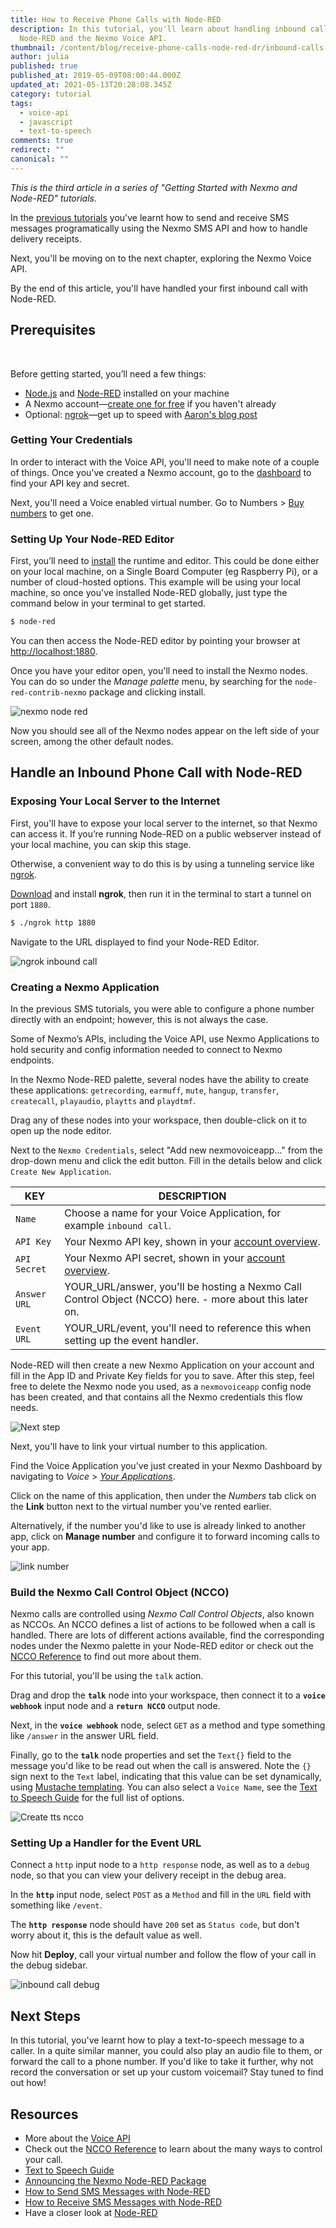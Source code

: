 ```yaml
---
title: How to Receive Phone Calls with Node-RED
description: In this tutorial, you'll learn about handling inbound calls using
  Node-RED and the Nexmo Voice API.
thumbnail: /content/blog/receive-phone-calls-node-red-dr/inbound-calls-node-red.png
author: julia
published: true
published_at: 2019-05-09T08:00:44.000Z
updated_at: 2021-05-13T20:28:08.345Z
category: tutorial
tags:
  - voice-api
  - javascript
  - text-to-speech
comments: true
redirect: ""
canonical: ""
---
```

*This is the third article in a series of "Getting Started with Nexmo and Node-RED" tutorials.*

In the [previous tutorials](https://www.nexmo.com/blog/tag/node-red/) you've learnt how to send and receive SMS messages programatically using the Nexmo SMS API and how to handle delivery receipts.

Next, you'll be moving on to the next chapter, exploring the Nexmo Voice API. 

By the end of this article, you'll have handled your first inbound call with Node-RED.

## Prerequisites

<sign-up number></sign-up> 

Before getting started, you’ll need a few things:

* [Node.js](https://nodejs.org/en/) and [Node-RED](https://nodered.org/docs/getting-started/installation) installed on your machine
* A Nexmo account—[create one for free](https://dashboard.nexmo.com/sign-up?utm_source=DEV_REL&utm_medium=nexmoblog&utm_campaign=receive-calls-nodered) if you haven't already
* Optional: [ngrok](https://ngrok.com/download)—get up to speed with [Aaron's blog post](https://www.nexmo.com/blog/2017/07/04/local-development-nexmo-ngrok-tunnel-dr/)

### Getting Your Credentials

In order to interact with the Voice API, you'll need to make note of a couple of things. Once you've created a Nexmo account, go to the [dashboard](https://dashboard.nexmo.com) to find your API key and secret.

Next, you'll need a Voice enabled virtual number. Go to Numbers > [Buy numbers](https://dashboard.nexmo.com/buy-numbers) to get one.

### Setting Up Your Node-RED Editor

First, you’ll need to [install](https://nodered.org/docs/getting-started/installation) the runtime and editor. This could be done either on your local machine, on a Single Board Computer (eg Raspberry Pi), or a number of cloud-hosted options. This example will be using your local machine, so once you've installed Node-RED globally, just type the command below in your terminal to get started.

```bash
$ node-red
```

You can then access the Node-RED editor by pointing your browser at <http://localhost:1880>.

Once you have your editor open, you'll need to install the Nexmo nodes. You can do so under the *Manage palette* menu, by searching for the `node-red-contrib-nexmo` package and clicking install. 

![nexmo node red](/content/blog/how-to-receive-phone-calls-with-node-red/install-nexmo-nodered.gif)

Now you should see all of the Nexmo nodes appear on the left side of your screen, among the other default nodes.

## Handle an Inbound Phone Call with Node-RED

### Exposing Your Local Server to the Internet

First, you'll have to expose your local server to the internet, so that Nexmo can access it. If you’re running Node-RED on a public webserver instead of your local machine, you can skip this stage. 

Otherwise, a convenient way to do this is by using a tunneling service like [ngrok](https://ngrok.com).

[Download](https://ngrok.com/download) and install **ngrok**, then run it in the terminal to start a tunnel on port `1880`.

```bash
$ ./ngrok http 1880
```

Navigate to the URL displayed to find your Node-RED Editor.

![ngrok inbound call](/content/blog/how-to-receive-phone-calls-with-node-red/ngrok-inbound-call.png)

### Creating a Nexmo Application

In the previous SMS tutorials, you were able to configure a phone number directly with an endpoint; however, this is not always the case.

Some of Nexmo’s APIs, including the Voice API, use Nexmo Applications to hold security and config information needed to connect to Nexmo endpoints. 

In the Nexmo Node-RED palette, several nodes have the ability to create these applications: `getrecording`, `earmuff`, `mute`, `hangup`, `transfer`, `createcall`, `playaudio`, `playtts` and `playdtmf`.

Drag any of these nodes into your workspace, then double-click on it to open up the node editor.

Next to the `Nexmo Credentials`, select "Add new nexmovoiceapp..." from the drop-down menu and click the edit button. Fill in the details below and click `Create New Application`.

| KEY          | DESCRIPTION                                                                                                 |
| ------------ | ----------------------------------------------------------------------------------------------------------- |
| `Name`       | Choose a name for your Voice Application, for example `inbound call`.                                       |
| `API Key`    | Your Nexmo API key, shown in your [account overview](https://dashboard.nexmo.com/getting-started-guide).    |
| `API Secret` | Your Nexmo API secret, shown in your [account overview](https://dashboard.nexmo.com/getting-started-guide). |
| `Answer URL` | YOUR_URL/answer, you'll be hosting a Nexmo Call Control Object (NCCO) here. - more about this later on.     |
| `Event URL`  | YOUR_URL/event, you'll need to reference this when setting up the event handler.                            |

Node-RED will then create a new Nexmo Application on your account and fill in the App ID and Private Key fields for you to save. After this step, feel free to delete the Nexmo node you used, as a `nexmovoiceapp` config node has been created, and that contains all the Nexmo credentials this flow needs.

![Next step](/content/blog/how-to-receive-phone-calls-with-node-red/844c06b1-4af6-43e8-acfd-95c3a6a0189b.png)

Next, you'll have to link your virtual number to this application.

Find the Voice Application you've just created in your Nexmo Dashboard by navigating to *Voice* > *[Your Applications](https://dashboard.nexmo.com/voice/your-applications)*.

Click on the name of this application, then under the *Numbers* tab click on the **Link** button next to the virtual number you've rented earlier.

Alternatively, if the number you'd like to use is already linked to another app, click on **Manage number** and configure it to forward incoming calls to your app.

![link number](/content/blog/how-to-receive-phone-calls-with-node-red/link-number-voiceapp.png)

### Build the Nexmo Call Control Object (NCCO)

Nexmo calls are controlled using *Nexmo Call Control Objects*, also known as NCCOs. An NCCO defines a list of actions to be followed when a call is handled. There are lots of different actions available, find the corresponding nodes under the Nexmo palette in your Node-RED editor or check out the [NCCO Reference](https://developer.nexmo.com/api/voice/ncco) to find out more about them.

For this tutorial, you'll be using the `talk` action. 

Drag and drop the **`talk`** node into your workspace, then connect it to a **`voice webhook`** input node and a **`return NCCO`** output node. 

Next, in the **`voice webhook`** node, select `GET` as a method and type something like `/answer` in the answer URL field. 

Finally, go to the **`talk`** node properties and set the `Text{}` field to the message you'd like to be read out when the call is answered. Note the `{}` sign next to the `Text` label, indicating that this value can be set dynamically, using [Mustache templating](https://mustache.github.io/). You can also select a `Voice Name`, see the [Text to Speech Guide](https://developer.nexmo.com/voice/voice-api/guides/text-to-speech#voice-names) for the full list of options.

![Create tts ncco](/content/blog/how-to-receive-phone-calls-with-node-red/create-tts-ncco.gif)

### Setting Up a Handler for the Event URL

Connect a `http` input node to a `http response` node, as well as to a `debug` node, so that you can view your delivery receipt in the debug area.

In the **`http`** input node, select `POST` as a `Method` and fill in the `URL` field with something like `/event`.

The **`http response`** node should have `200` set as `Status code`, but don't worry about it, this is the default value as well.

Now hit **Deploy**, call your virtual number and follow the flow of your call in the debug sidebar.

![inbound call debug](/content/blog/how-to-receive-phone-calls-with-node-red/inbound-call-debug.png)

## Next Steps

In this tutorial, you've learnt how to play a text-to-speech message to a caller. In a quite similar manner, you could also play an audio file to them, or forward the call to a phone number. If you'd like to take it further, why not record the conversation or set up your custom voicemail? Stay tuned to find out how!

## Resources

* More about the [Voice API](https://developer.nexmo.com/voice/voice-api/overview)
* Check out the [NCCO Reference](https://developer.nexmo.com/voice/voice-api/ncco-reference) to learn about the many ways to control your call.
* [Text to Speech Guide](https://developer.nexmo.com/voice/voice-api/guides/text-to-speech#voice-names)
* [Announcing the Nexmo Node-RED Package](https://www.nexmo.com/blog/2019/02/21/nexmo-node-red-package-dr/)
* [How to Send SMS Messages with Node-RED](https://www.nexmo.com/blog/2019/04/17/send-sms-messages-node-red-dr/)
* [How to Receive SMS Messages with Node-RED](https://www.nexmo.com/blog/2019/04/24/receive-sms-messages-node-red-dr/)
* Have a closer look at [Node-RED](https://nodered.org/docs/)

<script>
window.addEventListener('DOMContentLoaded', (event) => {
    document.querySelectorAll(".gif-player").forEach(image => {
        image.src = image.src.replace(/\.gif$/g, ".png")
        image.addEventListener("click", (event) => {
            if (event.target.src.indexOf(".gif") > 0) {
                image.src = image.src.replace(/\.gif$/g, ".png")
            } else {
                image.src = image.src.replace(/\.png$/g, ".gif")
            }
        })
    })
});
</script>

<style>
.gif-player {
  cursor: pointer;
}
img.alignnone {
  border-width: 0px !important;
}
</style>